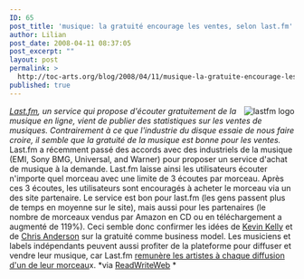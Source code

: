 ```yaml
---
ID: 65
post_title: 'musique: la gratuité encourage les ventes, selon last.fm'
author: Lilian
post_date: 2008-04-11 08:37:05
post_excerpt: ""
layout: post
permalink: >
  http://toc-arts.org/blog/2008/04/11/musique-la-gratuite-encourage-les-ventes-selon-lastfm/
published: true
---
```

<a title="lastfm logo" rel="attachment wp-att-66" href="http://toc-arts.org/blog/2008/04/11/musique-la-gratuite-encourage-les-ventes-selon-lastfm/lastfm-logo/"><img src="http://toc-arts.org/blog/wp-content/uploads/2008/04/lastfm.jpg" alt="lastfm logo" align="right" /></a>*[ Last.fm][1], un service qui propose d'écouter gratuitement de la musique en ligne, vient de publier des statistiques sur les ventes de musiques. Contrairement à ce que l'industrie du disque essaie de nous faire croire, il semble que la gratuit<span id="ajaxcat"><span id="howto">é de la </span></span>musique est bonne pour les ventes.* Last.fm a récemment passé des accords avec des industriels de la musique (EMI, Sony BMG, Universal, and Warner) pour proposer un service d'achat de musique à la demande. Last.fm laisse ainsi les utilisateurs écouter n'importe quel morceau avec une limite de 3 écoutes par morceau. Après ces 3 écoutes, les utilisateurs sont encouragés à acheter le morceau via un des site partenaire. Le service est bon pour last.fm (les gens passent plus de temps en moyenne sur le site), mais aussi pour les partenaires (le nombre de morceaux vendus par Amazon en CD ou en téléchargement a augmenté de 119%). Ceci semble donc confirmer les id<span id="ajaxcat"><span id="howto">é</span></span>es de [Kevin Kelly][2] et de [Chris Anderson][3] sur la gratuit<span id="ajaxcat"><span id="howto">é</span></span> comme business model. Les musiciens et labels indépendants peuvent aussi profiter de la plateforme pour diffuser et vendre leur musique, car Last.fm [remunère les artistes à chaque diffusion d'un de leur morceau][4]x. *via [ReadWriteWeb][5] *

 [1]: http://www.lastfm.fr/
 [2]: http://toc-arts.org/blog/2008/03/28/reflexion-mieux-que-gratuit-le-business-model-reinvente/
 [3]: http://toc-arts.org/blog/2008/03/12/reflexion-la-gratuite-est-elle-lavenir-de-leconomie/
 [4]: http://www.lastfm.fr/uploadmusic/?setlang=fr
 [5]: http://www.readwriteweb.com/archives/free_music_encourages_sales.php